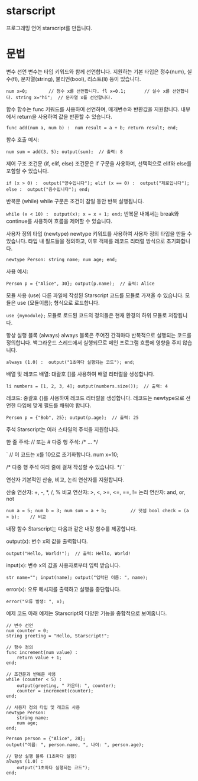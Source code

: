 # starscript
프로그래밍 언어 starscript를 만듭니다.

# 문법

변수 선언
변수는 타입 키워드와 함께 선언합니다. 지원하는 기본 타입은 정수(num), 실수(fl), 문자열(string), 불리언(bool), 리스트(li) 등이 있습니다.

`num x=0;        // 정수 x를 선언합니다.
fl x=0.1;       // 실수 x를 선언합니다.
string x="hi";  // 문자열 x를 선언합니다.`

함수
함수는 func 키워드를 사용하여 선언하며, 매개변수와 반환값을 지원합니다.
내부에서 return을 사용하여 값을 반환할 수 있습니다.

`func add(num a, num b) : 
    num result = a + b;
    return result;
end;`

함수 호출 예시:

`num sum = add(3, 5);
output(sum);  // 출력: 8`

제어 구조
조건문 (if, elif, else)
조건문은 if 구문을 사용하며, 선택적으로 elif와 else를 포함할 수 있습니다.

`if (x > 0) : 
    output("양수입니다");
elif (x == 0) : 
    output("제로입니다");
else : 
    output("음수입니다");
end;`

반복문 (while)
while 구문은 조건이 참일 동안 반복 실행됩니다.

`while (x < 10) : 
    output(x);
    x = x + 1;
end;`
반복문 내에서는 break와 continue를 사용하여 흐름을 제어할 수 있습니다.

사용자 정의 타입 (newtype)
newtype 키워드를 사용하여 사용자 정의 타입을 만들 수 있습니다.
타입 내 필드들을 정의하고, 이후 객체를 레코드 리터럴 방식으로 초기화합니다.

`newtype Person:
    string name;
    num age;
    end;`
    
사용 예시:

`Person p = {"Alice", 30};
output(p.name);  // 출력: Alice`

모듈 사용 (use)
다른 파일에 작성된 Starscript 코드를 모듈로 가져올 수 있습니다.
모듈은 use {모듈이름}; 형식으로 로드합니다.

`use {mymodule};`
모듈로 로드된 코드의 정의들은 현재 환경의 하위 모듈로 저장됩니다.

항상 실행 블록 (always)
always 블록은 주어진 간격마다 반복적으로 실행되는 코드를 정의합니다.
백그라운드 스레드에서 실행되므로 메인 프로그램 흐름에 영향을 주지 않습니다.

`always (1.0) : 
    output("1초마다 실행되는 코드");
end;`

배열 및 레코드
배열: 대괄호 []를 사용하여 배열 리터럴을 생성합니다.

`li numbers = [1, 2, 3, 4];
output(numbers.size());  // 출력: 4`

레코드: 중괄호 {}를 사용하여 레코드 리터럴을 생성합니다.
레코드는 newtype으로 선언한 타입에 맞게 필드를 채워야 합니다.

`Person p = {"Bob", 25};
output(p.age);  // 출력: 25`

주석
Starscript는 여러 스타일의 주석을 지원합니다.

한 줄 주석: // 또는 #
다중 행 주석: /* ... */

` // 이 코드는 x를 10으로 초기화합니다.
num x=10;

/* 
   다중 행 주석
   여러 줄에 걸쳐 작성할 수 있습니다.
*/ `

연산자
기본적인 산술, 비교, 논리 연산자를 지원합니다.

산술 연산자: +, -, *, /, %
비교 연산자: >, <, >=, <=, ==, !=
논리 연산자: and, or, not

`num a = 5;
num b = 3;
num sum = a + b;         // 덧셈
bool check = (a > b);    // 비교`

내장 함수
Starscript는 다음과 같은 내장 함수를 제공합니다.

output(x):
변수 x의 값을 출력합니다.

`output("Hello, World!");  // 출력: Hello, World!`

input(x):
변수 x의 값을 사용자로부터 입력 받습니다.

`str name="";
input(name);
output("입력된 이름: ", name);`

error(x):
오류 메시지를 출력하고 실행을 중단합니다.

`error("오류 발생: ", x);`

예제 코드
아래 예제는 Starscript의 다양한 기능을 종합적으로 보여줍니다.

```
// 변수 선언
num counter = 0;
string greeting = "Hello, Starscript!";

// 함수 정의
func increment(num value) :
    return value + 1;
end;

// 조건문과 반복문 사용
while (counter < 5) :
    output(greeting, " 카운터: ", counter);
    counter = increment(counter);
end;

// 사용자 정의 타입 및 레코드 사용
newtype Person:
    string name;
    num age;
end;

Person person = {"Alice", 28};
output("이름: ", person.name, ", 나이: ", person.age);

// 항상 실행 블록 (1초마다 실행)
always (1.0) :
    output("1초마다 실행되는 코드");
end;
```
